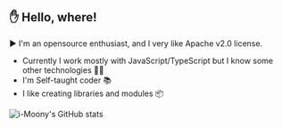 ## ✋ Hello, where!
▶️ I'm an opensource enthusiast, and I very like Apache v2.0 license.
- Currently I work mostly with JavaScript/TypeScript but I know some other technologies 🧑‍💻
- I'm Self-taught coder 📚
- I like creating libraries and modules 📦

![i-Moony's GitHub stats](https://github-readme-stats.vercel.app/api?username=i-Moony&show_icons=true&theme=dark)
